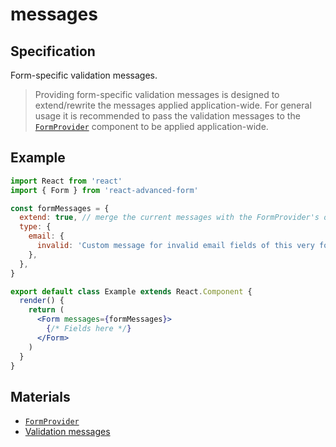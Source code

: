# messages

## Specification

Form-specific validation messages.

> Providing form-specific validation messages is designed to extend/rewrite the messages applied application-wide. For general usage it is recommended to pass the validation messages to the [`FormProvider`](../../form-provider.md) component to be applied application-wide.

## Example

```jsx
import React from 'react'
import { Form } from 'react-advanced-form'

const formMessages = {
  extend: true, // merge the current messages with the FormProvider's ones
  type: {
    email: {
      invalid: 'Custom message for invalid email fields of this very form',
    },
  },
}

export default class Example extends React.Component {
  render() {
    return (
      <Form messages={formMessages}>
        {/* Fields here */}
      </Form>
    )
  }
}
```

## Materials

* [`FormProvider`](../../form-provider.md)
* [Validation messages](../../../validation/messages.md)

